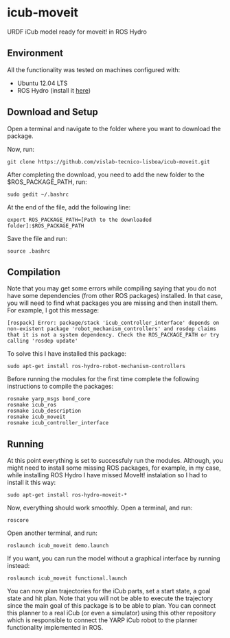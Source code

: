 # icub-moveit

URDF iCub model ready for moveit! in ROS Hydro

## Environment

All the functionality was tested on machines configured with:

+ Ubuntu 12.04 LTS
+ ROS Hydro (install it [here](http://wiki.ros.org/hydro/Installation/Ubuntu))

## Download and Setup

Open a terminal and navigate to the folder where you want to download the package.

Now, run:

    git clone https://github.com/vislab-tecnico-lisboa/icub-moveit.git

After completing the download, you need to add the new folder to the $ROS_PACKAGE_PATH, run:

    sudo gedit ~/.bashrc

At the end of the file, add the following line:

    export ROS_PACKAGE_PATH=[Path to the downloaded folder]:$ROS_PACKAGE_PATH
    
Save the file and run:

    source .bashrc

## Compilation

Note that you may get some errors while compiling saying that you do not have some dependencies (from other ROS packages) installed. In that case, you will need to find what packages you are missing and then install them. For example, I got this message:

    [rospack] Error: package/stack 'icub_controller_interface' depends on non-existent package 'robot_mechanism_controllers' and rosdep claims that it is not a system dependency. Check the ROS_PACKAGE_PATH or try calling 'rosdep update'

To solve this I have installed this package:

    sudo apt-get install ros-hydro-robot-mechanism-controllers

Before running the modules for the first time complete the following instructions to compile the packages:

    rosmake yarp_msgs bond_core
    rosmake icub_ros
    rosmake icub_description
    rosmake icub_moveit
    rosmake icub_controller_interface

## Running

At this point everything is set to successfuly run the modules. Although, you might need to install some missing ROS packages, for example, in my case, while installing ROS Hydro I have missed MoveIt! instalation so I had to install it this way:

    sudo apt-get install ros-hydro-moveit-*

Now, everything should work smoothly. Open a terminal, and run:

    roscore

Open another terminal, and run:

    roslaunch icub_moveit demo.launch

If you want, you can run the model without a graphical interface by running instead:

    roslaunch icub_moveit functional.launch

You can now plan trajectories for the iCub parts, set a start state, a goal state and hit plan.
Note that you will not be able to execute the trajectory since the main goal of this package is to be able to plan. You can connect this planner to a real iCub (or even a simulator) using this other repository which is responsible to connect the YARP iCub robot to the planner functionality implemented in ROS.

